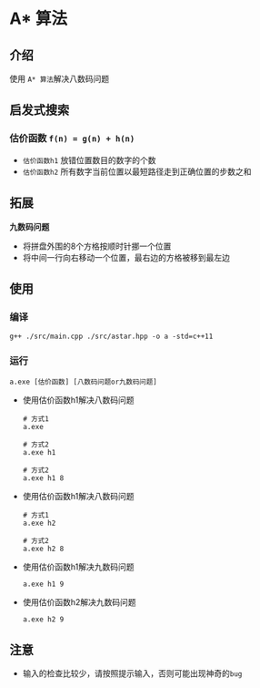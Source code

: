 # A* 算法

## 介绍
使用 `A* 算法`解决八数码问题

## 启发式搜索
### 估价函数 `f(n) = g(n) + h(n)`
* `估价函数h1` 放错位置数目的数字的个数
* `估价函数h2` 所有数字当前位置以最短路径走到正确位置的步数之和

## 拓展
**九数码问题**
* 将拼盘外围的8个方格按顺时针挪一个位置
* 将中间一行向右移动一个位置，最右边的方格被移到最左边

## 使用

### 编译
```
g++ ./src/main.cpp ./src/astar.hpp -o a -std=c++11
```

### 运行
```
a.exe [估价函数] [八数码问题or九数码问题]
```
* 使用估价函数h1解决八数码问题
  ```
  # 方式1
  a.exe

  # 方式2
  a.exe h1
  
  # 方式2
  a.exe h1 8
  ```
* 使用估价函数h1解决八数码问题
  ```
  # 方式1
  a.exe h2

  # 方式2
  a.exe h2 8
  ```
* 使用估价函数h1解决九数码问题
  ```
  a.exe h1 9
  ```
* 使用估价函数h2解决九数码问题
  ```
  a.exe h2 9
  ```

## 注意
* 输入的检查比较少，请按照提示输入，否则可能出现神奇的`bug`
